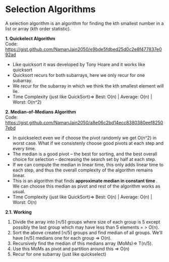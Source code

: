 # Selection Algorithms
A selection algorithm is an algorithm for finding the kth smallest number in a list or array (kth order statistic). <br>

<b> 1. Quickelect Algorithm </b> <br>
Code: https://gist.github.com/NamanJain2050/e9bde5fdbed25d0c2e8f477837e092ad
- Like quicksort it was developed by Tony Hoare and it works like quicksort
- Quicksort recurs for both subarrays, here we only recur for one subarray. 
- We recur for the subarray in which we think the kth smallest element will lie.
- Time Complexity (just like QuickSort)=> Best: O(n) | Average: O(n) | Worst: O(n^2)

<b> 2. Median-of-Medians Algorithm </b> <br>
Code: https://gist.github.com/NamanJain2050/a8e06c2bd14ecc8380380eef82507ebd
- In quickselect even we if choose the pivot randomly we get O(n^2) in worst case. What if we consistenly choose good pivots at each step and every time.
- The median is a good pivot – the best for sorting, and the best overall choice for selection – decreasing the search set by half at each step.
- If we can compute the median in linear time, this only adds linear time to each step, and thus the overall complexity of the algorithm remains linear.
- This is an algorithm that finds <b> approximate median in constant time </b>. We can choose this median as pivot and rest of the algorithm works as usual.
- Time Complexity (just like QuickSort)=> Best: O(n) | Average: O(n) | Worst: O(n)

<b> 2.1. Working </b> <br>
1. Divide the array into ⌈n/5⌉ groups where size of each group is 5 except possibly the last group which may have less than 5 elements = > O(n).
2. Sort the above created ⌈n/5⌉ groups and find median of all groups. We'll have ⌈n/5⌉ medians one for each group => O(n).
3. Recursively find the median of this medians array (MoMs)=> T(n/5).
4. Use this MoMs as pivot and partition around this => O(n)
5. Recur for one subarray (just like quickselect)
